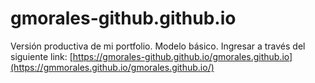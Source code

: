 # gmorales-github.github.io
Versión productiva de mi portfolio. Modelo básico.
Ingresar a través del siguiente link: [https://gmorales-github.github.io/gmorales.github.io](https://gmmorales.github.io/gmorales.github.io/)
